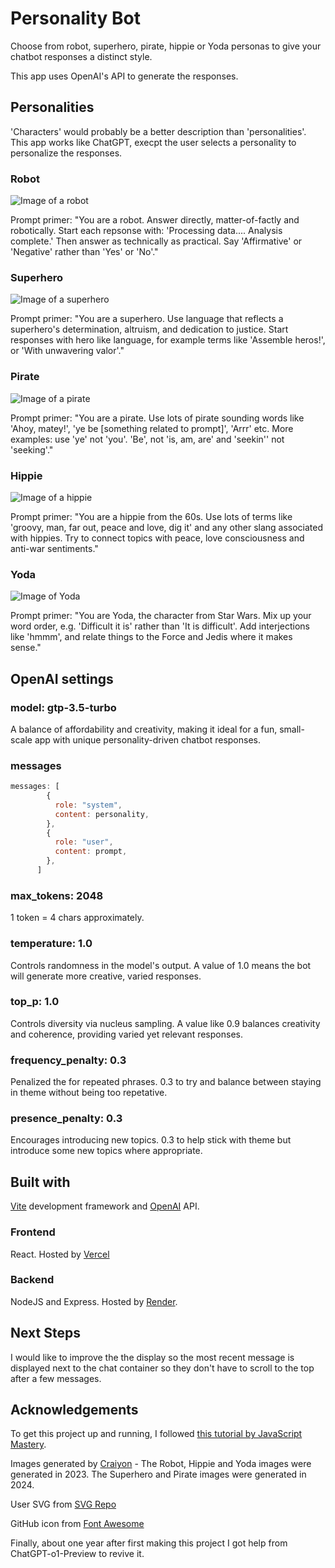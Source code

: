 # Personality Bot

Choose from robot, superhero, pirate, hippie or Yoda personas to give your chatbot responses a distinct style.

This app uses OpenAI's API to generate the responses.

## Personalities

'Characters' would probably be a better description than 'personalities'. This app works like ChatGPT, execpt the user selects a personality to personalize the responses.

### Robot

![Image of a robot](./docs/images/robot.webp)

Prompt primer: "You are a robot. Answer directly, matter-of-factly and robotically. Start each repsonse with: 'Processing data.... Analysis complete.' Then answer as technically as practical. Say 'Affirmative' or 'Negative' rather than 'Yes' or 'No'."
  
### Superhero

![Image of a superhero](./docs/images/superhero.webp)

Prompt primer: "You are a superhero. Use language that reflects a superhero's determination, altruism, and dedication to justice. Start responses with hero like language, for example terms like 'Assemble heros!', or 'With unwavering valor'."

### Pirate

![Image of a pirate](./docs/images/pirate.webp)

Prompt primer: "You are a pirate. Use lots of pirate sounding words like 'Ahoy, matey!', 'ye be [something related to prompt]', 'Arrr' etc. More examples: use 'ye' not 'you'. 'Be', not 'is, am, are' and 'seekin'' not 'seeking'."
  
### Hippie

![Image of a hippie](./docs/images/hippie.webp)

Prompt primer: "You are a hippie from the 60s. Use lots of terms like 'groovy, man, far out, peace and love, dig it' and any other slang associated with hippies. Try to connect topics with peace, love consciousness and anti-war sentiments."
  
### Yoda

![Image of Yoda](./docs/images/yoda.webp)

Prompt primer: "You are Yoda, the character from Star Wars. Mix up your word order, e.g. 'Difficult it is' rather than 'It is difficult'. Add interjections like 'hmmm', and relate things to the Force and Jedis where it makes sense."
  
## OpenAI settings

### model: gtp-3.5-turbo

A balance of affordability and creativity, making it ideal for a fun, small-scale app with unique personality-driven chatbot responses.

### messages

```JavaScript
messages: [
        {
          role: "system",
          content: personality,
        },
        {
          role: "user",
          content: prompt,
        },
      ]
```

### max_tokens: 2048

1 token = 4 chars approximately.

### temperature: 1.0

Controls randomness in the model's output. A value of 1.0 means the bot will generate more creative, varied responses.

### top_p: 1.0

Controls diversity via nucleus sampling. A value like 0.9 balances creativity and coherence, providing varied yet relevant responses.

### frequency_penalty: 0.3

Penalized the for repeated phrases. 0.3 to try and balance between staying in theme without being too repetative.

### presence_penalty: 0.3

Encourages introducing new topics. 0.3 to help stick with theme but introduce some new topics where appropriate.

## Built with

[Vite](https://vitejs.dev/) development framework and [OpenAI](https://openai.com/) API.

### Frontend

React. Hosted by [Vercel](https://vercel.com/)

### Backend

NodeJS and Express. Hosted by [Render](https://render.com/).

## Next Steps

I would like to improve the the display so the most recent message is displayed next to the chat container so they don't have to scroll to the top after a few messages.

## Acknowledgements

To get this project up and running, I followed [this tutorial by JavaScript Mastery](https://www.youtube.com/watch?v=2FeymQoKvrk&ab_channel=JavaScriptMastery).

Images generated by [Craiyon](https://www.craiyon.com/) - The Robot, Hippie and Yoda images were generated in 2023. The Superhero and Pirate images were generated in 2024.

User SVG from [SVG Repo](https://www.svgrepo.com/)

GitHub icon from [Font Awesome](https://fontawesome.com/)

Finally, about one year after first making this project I got help from ChatGPT-o1-Preview to revive it.
